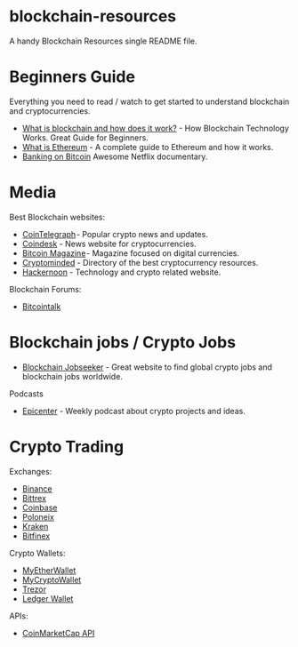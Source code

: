 # blockchain-resources

 A handy Blockchain Resources single README file.

# Beginners Guide 
Everything you need to read / watch to get started to understand blockchain and cryptocurrencies. 
- [What is blockchain and how does it work?](https://cointelegraph.com/bitcoin-for-beginners/how-blockchain-technology-works-guide-for-beginners) - How Blockchain Technology Works. Great Guide for Beginners.
- [What is Ethereum](https://hackernoon.com/understanding-ethereum-a-complete-guide-6f32ea8f5888) - A complete guide to Ethereum and how it works.  
- [Banking on Bitcoin](https://www.netflix.com/title/80154500) Awesome Netflix documentary.

# Media 
Best Blockchain websites:
- [CoinTelegraph](https://cointelegraph.com/) - Popular crypto news and updates. 
- [Coindesk](https://www.coindesk.com/) - News website for cryptocurrencies. 
- [Bitcoin Magazine](https://bitcoinmagazine.com/) - Magazine focused on digital currencies. 
- [Cryptominded](https://cryptominded.com/) - Directory of the best cryptocurrency resources.
- [Hackernoon](https://hackernoon.com/) - Technology and crypto related website.

Blockchain Forums:
- [Bitcointalk](https://bitcointalk.org/) 
# Blockchain jobs / Crypto Jobs
- [Blockchain Jobseeker](https://blockchainjobseeker.com/) - Great website to find global crypto jobs and blockchain jobs worldwide.

Podcasts
- [Epicenter](https://epicenter.tv/) - Weekly podcast about crypto projects and ideas.


# Crypto Trading 
Exchanges:

- [Binance](https://www.binance.com/en/register?ref=10761010) 
- [Bittrex](https://bittrex.com/)
- [Coinbase](https://www.coinbase.com)
- [Poloneix](https://poloniex.com/)
- [Kraken](https://www.kraken.com/)
- [Bitfinex](https://www.bitfinex.com/)

Crypto Wallets:
- [MyEtherWallet](https://www.myetherwallet.com/)
- [MyCryptoWallet](https://mycrypto.com/)
- [Trezor](https://trezor.io/)
- [Ledger Wallet](https://www.ledgerwallet.com/) 

APIs:
- [CoinMarketCap API](https://coinmarketcap.com/api/) 
 


